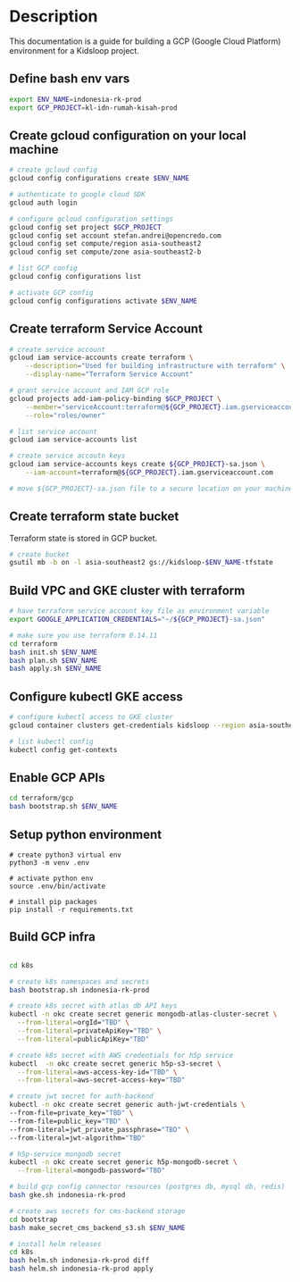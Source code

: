 # Description

This documentation is a guide for building a GCP (Google Cloud Platform) environment for a Kidsloop project.

## Define bash env vars

```bash
export ENV_NAME=indonesia-rk-prod
export GCP_PROJECT=kl-idn-rumah-kisah-prod
```

## Create gcloud configuration on your local machine

```bash
# create gcloud config
gcloud config configurations create $ENV_NAME

# authenticate to google cloud SDK
gcloud auth login

# configure gcloud configuration settings
gcloud config set project $GCP_PROJECT
gcloud config set account stefan.andrei@opencredo.com
gcloud config set compute/region asia-southeast2
gcloud config set compute/zone asia-southeast2-b

# list GCP config
gcloud config configurations list

# activate GCP config
gcloud config configurations activate $ENV_NAME
```

## Create terraform Service Account

```bash
# create service account
gcloud iam service-accounts create terraform \
    --description="Used for building infrastructure with terraform" \
    --display-name="Terraform Service Account"

# grant service account and IAM GCP role
gcloud projects add-iam-policy-binding $GCP_PROJECT \
    --member="serviceAccount:terraform@${GCP_PROJECT}.iam.gserviceaccount.com" \
    --role="roles/owner"

# list service account
gcloud iam service-accounts list

# create service accoutn keys
gcloud iam service-accounts keys create ${GCP_PROJECT}-sa.json \
    --iam-account=terraform@${GCP_PROJECT}.iam.gserviceaccount.com

# move ${GCP_PROJECT}-sa.json file to a secure location on your machine, as it will be used by terraform GOOGLE_APPLICATION_CREDENTIALS env var
```

## Create terraform state bucket

Terraform state is stored in GCP bucket.

```bash
# create bucket
gsutil mb -b on -l asia-southeast2 gs://kidsloop-$ENV_NAME-tfstate
```

## Build VPC and GKE cluster with terraform

```bash
# have terraform service account key file as environment variable
export GOOGLE_APPLICATION_CREDENTIALS="~/${GCP_PROJECT}-sa.json"

# make sure you use terraform 0.14.11
cd terraform
bash init.sh $ENV_NAME
bash plan.sh $ENV_NAME
bash apply.sh $ENV_NAME
```

## Configure kubectl GKE access

```bash
# configure kubectl access to GKE cluster
gcloud container clusters get-credentials kidsloop --region asia-southeast2 --project $GCP_PROJECT

# list kubectl config
kubectl config get-contexts
```

## Enable GCP APIs

```bash
cd terraform/gcp
bash bootstrap.sh $ENV_NAME
```

## Setup python environment

```
# create python3 virtual env
python3 -m venv .env

# activate python env
source .env/bin/activate

# install pip packages
pip install -r requirements.txt
```

## Build GCP infra

```bash

cd k8s

# create k8s namespaces and secrets
bash bootstrap.sh indonesia-rk-prod

# create k8s secret with atlas db API keys
kubectl -n okc create secret generic mongodb-atlas-cluster-secret \
  --from-literal=orgId="TBD" \
  --from-literal=privateApiKey="TBD" \
  --from-literal=publicApiKey="TBD"

# create k8s secret with AWS credentials for h5p service
kubectl  -n okc create secret generic h5p-s3-secret \
  --from-literal=aws-access-key-id="TBD" \
  --from-literal=aws-secret-access-key="TBD"

# create jwt secret for auth-backend
kubectl -n okc create secret generic auth-jwt-credentials \
--from-file=private_key="TBD" \
--from-file=public_key="TBD" \
--from-literal=jwt_private_passphrase="TBD" \
--from-literal=jwt-algorithm="TBD"

# h5p-service mongodb secret
kubectl -n okc create secret generic h5p-mongodb-secret \
  --from-literal=mongodb-password="TBD"

# build gcp config connector resources (postgres db, mysql db, redis)
bash gke.sh indonesia-rk-prod

# create aws secrets for cms-backend storage
cd bootstrap
bash make_secret_cms_backend_s3.sh $ENV_NAME

# install helm releases
cd k8s
bash helm.sh indonesia-rk-prod diff
bash helm.sh indonesia-rk-prod apply
```
